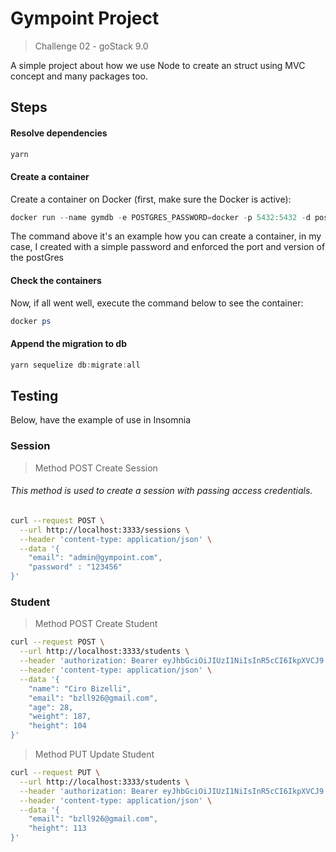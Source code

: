# Gympoint Project
> Challenge 02 - goStack 9.0

A simple project about how we use Node to create an struct using MVC concept and many packages too.

## Steps

#### Resolve dependencies

```powershell
yarn
```

#### Create a container

Create a container on Docker (first, make sure the Docker is active):

```powershell
docker run --name gymdb -e POSTGRES_PASSWORD=docker -p 5432:5432 -d postgres:11
```

The command above it's an example how you can create a container, in my case, I created with a simple password and enforced the port and version of the postGres

#### Check the containers

Now, if all went well, execute the command below to see the container:
```powershell
docker ps
```

#### Append the migration to db
```powershell
yarn sequelize db:migrate:all
```

## Testing

Below, have the example of use in Insomnia

### Session
> Method POST Create Session
###### This method is used to create a session with passing access credentials.
```sh
curl --request POST \
  --url http://localhost:3333/sessions \
  --header 'content-type: application/json' \
  --data '{
	"email": "admin@gympoint.com",
	"password" : "123456"
}'
```

### Student
> Method POST Create Student
```sh
curl --request POST \
  --url http://localhost:3333/students \
  --header 'authorization: Bearer eyJhbGciOiJIUzI1NiIsInR5cCI6IkpXVCJ9.eyJpZCI6MSwiaWF0IjoxNTcxMjgzOTE4LCJleHAiOjE1NzE4ODg3MTh9.Q15rR2rPPqecQcNIiQxaajAD3Lap0nf4S7-T8sZQjyU' \
  --header 'content-type: application/json' \
  --data '{
	"name": "Ciro Bizelli",
	"email": "bzll926@gmail.com",
	"age": 28,
	"weight": 187,
	"height": 104
}'
```


> Method PUT Update Student
```sh
curl --request PUT \
  --url http://localhost:3333/students \
  --header 'authorization: Bearer eyJhbGciOiJIUzI1NiIsInR5cCI6IkpXVCJ9.eyJpZCI6MSwiaWF0IjoxNTcxMjgzOTE4LCJleHAiOjE1NzE4ODg3MTh9.Q15rR2rPPqecQcNIiQxaajAD3Lap0nf4S7-T8sZQjyU' \
  --header 'content-type: application/json' \
  --data '{
	"email": "bzll926@gmail.com",
	"height": 113
}'
```